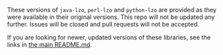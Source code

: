 These versions of `java-lzo`, `perl-lzo` and `python-lzo` are provided as they were available in their original versions. This repo will not be updated any further. Issues will be closed and pull requests will not be accepted.

If you are looking for newer, updated versions of these libraries, see the links in [the main README.md](./README.md).
